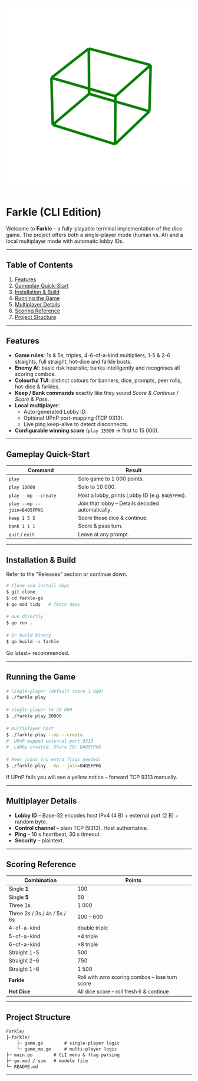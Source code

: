 ![Farkle Logo](farkle_raw.png)

# Farkle (CLI Edition)

Welcome to **Farkle** – a fully-playable terminal implementation of the dice game.
The project offers both a single-player mode (human vs. AI) and a local multiplayer mode with automatic lobby IDs.

---

## Table of Contents

1. [Features](#features)
2. [Gameplay Quick-Start](#gameplay-quick-start)
3. [Installation & Build](#installation--build)
4. [Running the Game](#running-the-game)
5. [Multiplayer Details](#multiplayer-details)
6. [Scoring Reference](#scoring-reference)
7. [Project Structure](#project-structure)

---

## Features

* **Game rules**: 1s & 5s, triples, 4-6-of-a-kind multipliers, 1-5 & 2-6 straights, full straight, hot-dice and farkle busts.
* **Enemy AI**: basic risk heuristic; banks intelligently and recognises all scoring combos.
* **Colourful TUI**: distinct colours for banners, dice, prompts, peer rolls, hot-dice & farkles.
* **Keep / Bank commands** exactly like they sound *Score & Continue* / *Score & Pass*.
* **Local multiplayer**:
  * Auto-generated Lobby ID.
  * Optional UPnP port-mapping (TCP 9313).
  * Live ping keep-alive to detect disconnects.
* **Configurable winning score** (`play 15000` → first to 15 000).

---

## Gameplay Quick-Start

| Command                     | Result                                           |
| --------------------------- | ------------------------------------------------ |
| `play`                      | Solo game to 1 000 points.                       |
| `play 10000`                | Solo to 10 000.                                  |
| `play --mp --create`        | Host a lobby, prints Lobby ID (e.g. `B4Q5FPHG`). |
| `play --mp --join=B4Q5FPHG` | Join that lobby – Details decoded automatically. |
| `keep 1 5 5`                | Score those dice & continue.                     |
| `bank 1 1 1`                | Score & pass turn.                               |
| `quit` / `exit`             | Leave at any prompt.                             |

---

## Installation & Build

Refer to the "Releases" section or continue down.

```bash
# Clone and install deps
$ git clone
$ cd farkle-go
$ go mod tidy   # fetch deps

# Run directly
$ go run .

# Or build binary
$ go build -o farkle
```

Go latest+ recommended.

---

## Running the Game

```bash
# Single-player (default score 1 000)
$ ./farkle play

# Single-player to 20 000
$ ./farkle play 20000

# Multiplayer host
$ ./farkle play --mp --create
#  UPnP mapped external port 9313
#  Lobby created. Share ID: B4Q5FPHG

# Peer joins (no extra flags needed)
$ ./farkle play --mp --join=B4Q5FPHG
```

If UPnP fails you will see a yellow notice – forward TCP 9313 manually.

---

## Multiplayer Details

* **Lobby ID** – Base-32 encodes host IPv4 (4 B) + external port (2 B) + random byte.
* **Control channel** – plain TCP (9313). Host authoritative.
* **Ping** – 10 s heartbeat, 30 s timeout.
* **Security** – plaintext.

---

## Scoring Reference

| Combination                  | Points                                            |
| ---------------------------- | ------------------------------------------------- |
| Single **1**                 | 100                                               |
| Single **5**                 | 50                                                |
| Three 1s                     | 1 000                                             |
| Three 2s / 3s / 4s / 5s / 6s | 200 – 600                                         |
| 4-of-a-kind                  | double triple                                     |
| 5-of-a-kind                  | ×4 triple                                         |
| 6-of-a-kind                  | ×8 triple                                         |
| Straight 1-5                 | 500                                               |
| Straight 2-6                 | 750                                               |
| Straight 1-6                 | 1 500                                             |
| **Farkle**                   | Roll with *zero* scoring combos – lose turn score |
| **Hot Dice**                 | All dice score – roll fresh 6 & continue          |

---

## Project Structure

```
Farkle/
├─farkle/
    ├─ game.go        # single-player logic
    └─ game_mp.go     # multi-player logic
├─ main.go        # CLI menu & flag parsing
├─ go.mod / sum   # module file
└─ README.md
```

---
